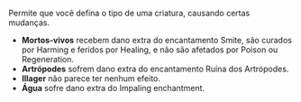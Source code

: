 Permite que você defina o tipo de uma criatura, causando certas mudanças.
* **Mortos-vivos** recebem dano extra do encantamento Smite, são curados por Harming e feridos por Healing, e não são afetados por Poison ou Regeneration.
* **Artrópodes** sofrem dano extra do encantamento Ruína dos Artrópodes.
* **Illager** não parece ter nenhum efeito.
* **Água** sofre dano extra do Impaling enchantment. 